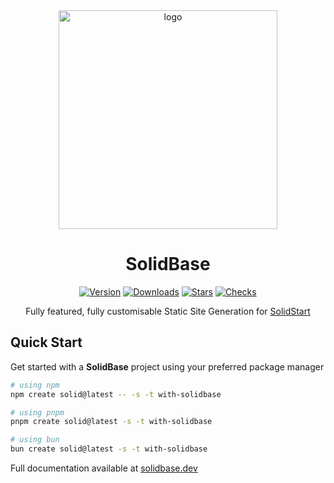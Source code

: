 <div align="center">
  <a href="https://solidbase.dev" target="_blank">
    <img width="350" src=".github/solidbase.png" alt="logo">
  </a>
  
  # SolidBase
  [![Version](https://img.shields.io/npm/v/@kobalte/solidbase.svg?style=for-the-badge&color=blue&logo=npm)](https://www.npmjs.com/package/@kobalte/solidbase)
  [![Downloads](https://img.shields.io/npm/dm/@kobalte/solidbase.svg?style=for-the-badge&color=green&logo=npm)](https://www.npmjs.com/package/@kobalte/solidbase)
  [![Stars](https://img.shields.io/github/stars/kobaltedev/solidbase.svg?style=for-the-badge&color=yellow&logo=github)](https://github.com/kobaltedev/solidbase)
  [![Checks](https://img.shields.io/github/checks-status/kobaltedev/solidbase/main?style=for-the-badge&logo=github)](https://github.com/kobaltedev/solidbase/actions)
  
  Fully featured, fully customisable Static Site Generation for [SolidStart](https://github.com/solidjs/solid-start)
</div>

## Quick Start

Get started with a **SolidBase** project using your preferred package manager

```bash
# using npm
npm create solid@latest -- -s -t with-solidbase
```

```bash
# using pnpm
pnpm create solid@latest -s -t with-solidbase
```

```bash
# using bun
bun create solid@latest -s -t with-solidbase
```

Full documentation available at [solidbase.dev](https://solidbase.dev)
